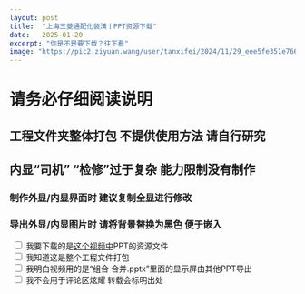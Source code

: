 ```yaml
---
layout: post
title:  "上海三菱通配化装潢丨PPT资源下载"
date:   2025-01-20
excerpt: "你是不是要下载？往下看"
image: "https://pic2.ziyuan.wang/user/tanxifei/2024/11/29_eee5fe351e766.jpg"
---
```


# 请务必仔细阅读说明

## 工程文件夹整体打包 不提供使用方法 请自行研究

## 内显“司机” “检修”过于复杂 能力限制没有制作

### 制作外显/内显界面时 建议复制全显进行修改

### 导出外显/内显图片时 请将背景替换为黑色 便于嵌入

<!-- 四个复选框 -->
<div id="confirmation">
    <label class="checkbox-label"><input type="checkbox" name="option" onclick="handleCheckboxClick(this)"> 我要下载的是<a href="https://www.bilibili.com/video/BV1W4cHeZErc" target="_blank">这个视频中</a>PPT的资源文件</label><br>
    <label class="checkbox-label"><input type="checkbox" name="option" onclick="handleCheckboxClick(this)"> 我知道这是整个工程文件打包</label><br>
    <label class="checkbox-label"><input type="checkbox" name="option" onclick="handleCheckboxClick(this)"> 我明白视频用的是“组合 合并.pptx”里面的显示屏由其他PPT导出</label><br>
    <label class="checkbox-label"><input type="checkbox" name="option" onclick="handleCheckboxClick(this)"> 我不会用于评论区炫耀 转载会标明出处</label><br>
</div>

<!-- 跳转按钮，初始状态下是隐藏的 -->
<button id="submitButton" style="display:none;" onclick="location.href='https://dl.tanxifei.top/%E6%A8%A1%E6%8B%9F%E7%94%B5%E6%A2%AF%E7%B4%A0%E6%9D%90/%E4%B8%8A%E4%B8%89%E9%80%9A%E9%85%8D%E5%8C%96';">我要下载！</button>

<style>
/* 初始样式 */
.checkbox-label {
    padding: 5px;
    margin: 2px 0;
}

/* 已选中的样式 */
.checked-label {
    background-color: #66CCFF; /* 绿色背景 */
}
</style>

<script src="https://cdn.jsdelivr.net/npm/sweetalert2@11"></script>

<script type="text/javascript">
function handleCheckboxClick(checkbox) {
    var label = checkbox.parentElement;
    if (checkbox.checked) {
        label.classList.add('checked-label');
    } else {
        label.classList.remove('checked-label');
    }
    checkAllBoxes();
}

function checkAllBoxes() {
    var checkboxes = document.querySelectorAll('input[name="option"]');
    var button = document.getElementById('submitButton');
    var allChecked = true;
    for (var i = 0; i < checkboxes.length; i++) {
        if (!checkboxes[i].checked) {
            allChecked = false;
            break;
        }
    }

    // 更新下载按钮的状态
    button.style.display = allChecked ? 'block' : 'none';

    // 如果所有复选框都被选中，则弹出密码提示框
    if (allChecked) {
        Swal.fire({
            title: '哦。',
            text: '您已通过人机验证并确认使用条款\n下载密码:tansmec',
            icon: 'success'
        });
    }
}

window.onload = function() {
    checkAllBoxes();
}
</script>